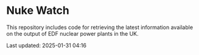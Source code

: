 # Nuke Watch

This repository includes code for retrieving the latest information available on the output of EDF nuclear power plants in the UK.

Last updated: 2025-01-31 04:16